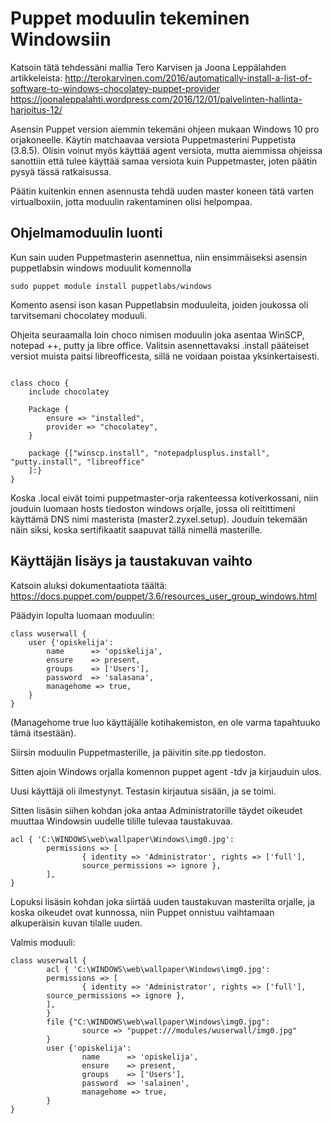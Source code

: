 # Puppet moduulin tekeminen Windowsiin

Katsoin tätä tehdessäni mallia Tero Karvisen ja Joona Leppälahden artikkeleista: http://terokarvinen.com/2016/automatically-install-a-list-of-software-to-windows-chocolatey-puppet-provider
https://joonaleppalahti.wordpress.com/2016/12/01/palvelinten-hallinta-harjoitus-12/

Asensin Puppet version aiemmin tekemäni ohjeen mukaan Windows 10 pro orjakoneelle. Käytin matchaavaa versiota Puppetmasterini Puppetista (3.8.5). Olisin voinut myös käyttää agent versiota, mutta aiemmissa ohjeissa sanottiin että tulee käyttää samaa versiota kuin Puppetmaster, joten päätin pysyä tässä ratkaisussa.

Päätin kuitenkin ennen asennusta tehdä uuden master koneen tätä varten virtualboxiin, jotta moduulin rakentaminen olisi helpompaa. 

## Ohjelmamoduulin luonti

Kun sain uuden Puppetmasterin asennettua, niin ensimmäiseksi asensin puppetlabsin windows moduulit komennolla

`sudo puppet module install puppetlabs/windows`

Komento asensi ison kasan Puppetlabsin moduuleita, joiden joukossa oli tarvitsemani chocolatey moduuli.

Ohjeita seuraamalla loin choco nimisen moduulin joka asentaa WinSCP, notepad ++, putty ja libre office. Valitsin asennettavaksi .install pääteiset versiot muista paitsi libreofficesta, sillä ne voidaan poistaa yksinkertaisesti. 

```

class choco {
    include chocolatey

    Package {
        ensure => "installed",
        provider => "chocolatey",
    }

    package {["winscp.install", "notepadplusplus.install", "putty.install", "libreoffice"
    ]:}
}

```

Koska .local eivät toimi puppetmaster-orja rakenteessa kotiverkossani, niin jouduin luomaan hosts tiedoston windows orjalle, jossa oli reitittimeni käyttämä DNS nimi masterista (master2.zyxel.setup). Jouduin tekemään näin siksi, koska sertifikaatit saapuvat tällä nimellä masterille.

## Käyttäjän lisäys ja taustakuvan vaihto

Katsoin aluksi dokumentaatiota täältä: https://docs.puppet.com/puppet/3.6/resources_user_group_windows.html

Päädyin lopulta luomaan moduulin:

```
class wuserwall {
    user {'opiskelija':
        name      => 'opiskelija',
        ensure    => present,
        groups    => ['Users'],
        password  => 'salasana',
        managehome => true,
    }
}

```
(Managehome true luo käyttäjälle kotihakemiston, en ole varma tapahtuuko tämä itsestään).

Siirsin moduulin Puppetmasterille, ja päivitin site.pp tiedoston. 

Sitten ajoin Windows orjalla komennon puppet agent -tdv ja kirjauduin ulos.

Uusi käyttäjä oli ilmestynyt. Testasin kirjautua sisään, ja se toimi.

Sitten lisäsin siihen kohdan joka antaa Administratorille täydet oikeudet muuttaa Windowsin uudelle tilille tulevaa taustakuvaa.

```
acl { 'C:\WINDOWS\web\wallpaper\Windows\img0.jpg':
        permissions => [
                { identity => 'Administrator', rights => ['full'],
		        source_permissions => ignore },
        ],
}
```
Lopuksi lisäsin kohdan joka siirtää uuden taustakuvan masterilta orjalle, ja koska oikeudet ovat kunnossa, niin Puppet onnistuu vaihtamaan alkuperäisin kuvan tilalle uuden.

Valmis moduuli:
```
class wuserwall {
        acl { 'C:\WINDOWS\web\wallpaper\Windows\img0.jpg':
        permissions => [
                { identity => 'Administrator', rights => ['full'],
		source_permissions => ignore },
        ],
        }
        file {"C:\WINDOWS\web\wallpaper\Windows\img0.jpg":
                source => "puppet:///modules/wuserwall/img0.jpg"
        }
        user {'opiskelija':
                name      => 'opiskelija',
                ensure    => present,
                groups    => ['Users'],
                password  => 'salainen',
                managehome => true,
        }
}
```


        
